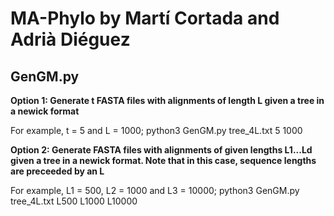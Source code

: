 # MA-Phylo by Martí Cortada and Adrià Diéguez

## GenGM.py

**Option 1: Generate t FASTA files with alignments of length L given a tree in a newick format**

For example, t = 5 and L = 1000;
python3 GenGM.py tree_4L.txt 5 1000

**Option 2: Generate FASTA files with alignments of given lengths L1...Ld given a tree in a newick format. Note that in this case, sequence lengths are preceeded by an L**

For example, L1 = 500, L2 = 1000 and L3 = 10000;
python3 GenGM.py tree_4L.txt L500 L1000 L10000
